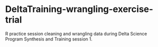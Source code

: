 # DeltaTraining-wrangling-exercise-trial
R practice session cleaning and wrangling data during Delta Science Program Synthesis and Training session 1.
